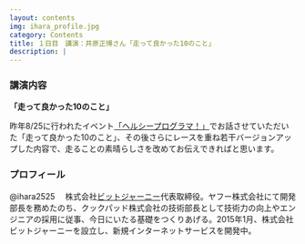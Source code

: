 ```yaml
---
layout: contents
img: ihara_profile.jpg
category: Contents
title: １日目　講演：井原正博さん「走って良かった10のこと」
description: |
---
```


### 講演内容

**「走って良かった10のこと」**

昨年8/25に行われたイベント[「ヘルシープログラマ！」](http://connpass.com/event/18312/)でお話させていただいた「走って良かった10のこと」、その後さらにレースを重ね若干バージョンアップした内容で、走ることの素晴らしさを改めてお伝えできればと思います。 

### プロフィール

@ihara2525 　株式会社[ビットジャーニー](https://bitjourney.com/)代表取締役。ヤフー株式会社にて開発部長を務めたのち、クックパッド株式会社の技術部長として技術力の向上やエンジニアの採用に従事、今日にいたる基礎をつくりあげる。2015年1月、株式会社ビットジャーニーを設立し、新規インターネットサービスを開発中。
